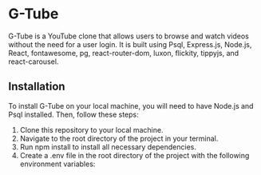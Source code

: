 # G-Tube
G-Tube is a YouTube clone that allows users to browse and watch videos without the need for a user login. It is built using Psql, Express.js, Node.js, React, fontawesome, pg, react-router-dom, luxon, flickity, tippyjs, and react-carousel.
## Installation
To install G-Tube on your local machine, you will need to have Node.js and Psql installed. Then, follow these steps:
1. Clone this repository to your local machine.
2. Navigate to the root directory of the project in your terminal.
3. Run npm install to install all necessary dependencies.
4. Create a .env file in the root directory of the project with the following environment variables:
